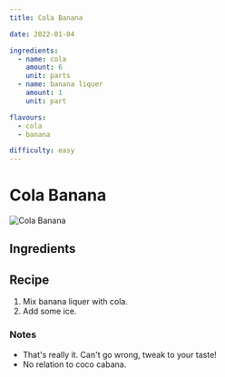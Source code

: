 ```yaml
---
title: Cola Banana

date: 2022-01-04

ingredients:
  - name: cola
    amount: 6
    unit: parts
  - name: banana liquer
    amount: 1
    unit: part

flavours:
  - cola
  - banana

difficulty: easy
---
```


# Cola Banana

![Cola Banana](/images/cola-banana/cola-banana.jpg)

## Ingredients

<cocktail-ingredients/>

## Recipe

1. Mix banana liquer with cola.
2. Add some ice.

### Notes

- That's really it. Can't go wrong, tweak to your taste!
- No relation to coco cabana.
